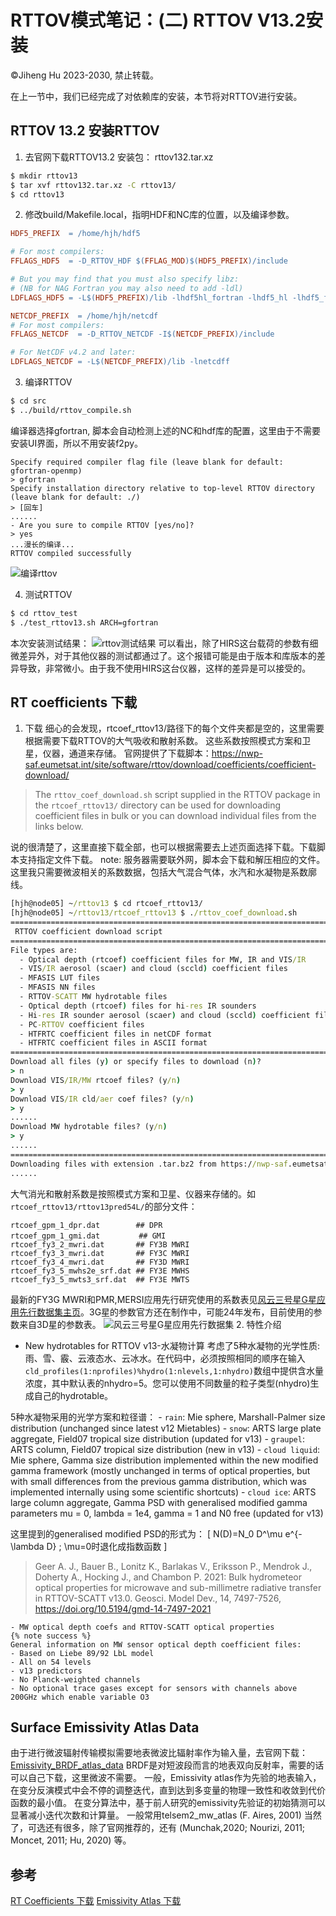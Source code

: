 
# RTTOV模式笔记：(二) RTTOV V13.2安装

&copy;Jiheng Hu 2023-2030, 禁止转载。


在上一节中，我们已经完成了对依赖库的安装，本节将对RTTOV进行安装。

## RTTOV 13.2 安装RTTOV
1. 去官网下载RTTOV13.2 安装包： rttov132.tar.xz
```bash
$ mkdir rttov13
$ tar xvf rttov132.tar.xz -C rttov13/
$ cd rttov13
```

2. 修改build/Makefile.local，指明HDF和NC库的位置，以及编译参数。
```makefile
HDF5_PREFIX  = /home/hjh/hdf5

# For most compilers:
FFLAGS_HDF5  = -D_RTTOV_HDF $(FFLAG_MOD)$(HDF5_PREFIX)/include

# But you may find that you must also specify libz:
# (NB for NAG Fortran you may also need to add -ldl)
LDFLAGS_HDF5 = -L$(HDF5_PREFIX)/lib -lhdf5hl_fortran -lhdf5_hl -lhdf5_fortran -lhdf5 -lz

NETCDF_PREFIX  = /home/hjh/netcdf
# For most compilers:
FFLAGS_NETCDF  = -D_RTTOV_NETCDF -I$(NETCDF_PREFIX)/include

# For NetCDF v4.2 and later:
LDFLAGS_NETCDF = -L$(NETCDF_PREFIX)/lib -lnetcdff
```
3. 编译RTTOV
```bash
$ cd src
$ ../build/rttov_compile.sh
```
编译器选择gfortran, 脚本会自动检测上述的NC和hdf库的配置，这里由于不需要安装UI界面，所以不用安装f2py。
```
Specify required compiler flag file (leave blank for default: gfortran-openmp)
> gfortran
Specify installation directory relative to top-level RTTOV directory (leave blank for default: ./)
> [回车]
......
- Are you sure to compile RTTOV [yes/no]?
> yes
...漫长的编译...
RTTOV compiled successfully
```
![编译rttov](./filzoo/rttov.compile.png) 

4. 测试RTTOV
```bash
$ cd rttov_test
$ ./test_rttov13.sh ARCH=gfortran
```
本次安装测试结果：
![rttov测试结果](./filzoo/rttov_test.png) 
可以看出，除了HIRS这台载荷的参数有细微差异外，对于其他仪器的测试都通过了。这个报错可能是由于版本和库版本的差异导致，非常微小。由于我不使用HIRS这台仪器，这样的差异是可以接受的。



## RT coefficients 下载 
1. 下载
细心的会发现，rtcoef_rttov13/路径下的每个文件夹都是空的，这里需要根据需要下载RTTOV的大气吸收和散射系数。
这些系数按照模式方案和卫星，仪器，通道来存储。
官网提供了下载脚本：https://nwp-saf.eumetsat.int/site/software/rttov/download/coefficients/coefficient-download/ 
> The `rttov_coef_download.sh` script supplied in the RTTOV package in the `rtcoef_rttov13/` directory can be used for downloading coefficient files in bulk or you can download individual files from the links below.  
   
说的很清楚了，这里直接下载全部，也可以根据需要去上述页面选择下载。下载脚本支持指定文件下载。
note: 服务器需要联外网，脚本会下载和解压相应的文件。
这里我只需要微波相关的系数数据，包括大气混合气体，水汽和水凝物是系数廓线。
```cmd
[hjh@node05] ~/rttov13 $ cd rtcoef_rttov13/
[hjh@node05] ~/rttov13/rtcoef_rttov13 $ ./rttov_coef_download.sh 
=========================================================================
 RTTOV coefficient download script
=========================================================================
File types are:
  - Optical depth (rtcoef) coefficient files for MW, IR and VIS/IR
  - VIS/IR aerosol (scaer) and cloud (sccld) coefficient files
  - MFASIS LUT files
  - MFASIS NN files
  - RTTOV-SCATT MW hydrotable files
  - Optical depth (rtcoef) files for hi-res IR sounders
  - Hi-res IR sounder aerosol (scaer) and cloud (sccld) coefficient files
  - PC-RTTOV coefficient files
  - HTFRTC coefficient files in netCDF format
  - HTFRTC coefficient files in ASCII format
=========================================================================
Download all files (y) or specify files to download (n)? 
> n
Download VIS/IR/MW rtcoef files? (y/n) 
> y
Download VIS/IR cld/aer coef files? (y/n) 
> y
......
Download MW hydrotable files? (y/n) 
> y
......
==============================================================================
Downloading files with extension .tar.bz2 from https://nwp-saf.eumetsat.int/downloads/rtcoef_rttov13/rttov13pred101L
......
```
大气消光和散射系数是按照模式方案和卫星、仪器来存储的。如`rtcoef_rttov13/rttov13pred54L/`的部分文件：  

```
rtcoef_gpm_1_dpr.dat 	 	## DPR
rtcoef_gpm_1_gmi.dat　		## GMI  
rtcoef_fy3_2_mwri.dat 		## FY3B MWRI
rtcoef_fy3_3_mwri.dat 		## FY3C MWRI
rtcoef_fy3_4_mwri.dat 		## FY3D MWRI
rtcoef_fy3_5_mwhs2e_srf.dat ## FY3E MWHS
rtcoef_fy3_5_mwts3_srf.dat  ## FY3E MWTS
```
最新的FY3G MWRI和PMR,MERSI应用先行研究使用的系数表见[风云三号星G星应用先行数据集主页](http://satellite.nsmc.org.cn/FY3G/html/APPDATASET.html)。3G星的参数官方还在制作中，可能24年发布，目前使用的参数来自3D星的参数表。
![风云三号星G星应用先行数据集](./filzoo/fy3gappcoeff.png)
2. 特性介绍
- New hydrotables for RTTOV v13-水凝物计算
考虑了5种水凝物的光学性质:雨、雪、霰、云液态水、云冰水。在代码中，必须按照相同的顺序在输入`cld_profiles(1:nprofiles)%hydro(1:nlevels,1:nhydro)`数组中提供含水量浓度，其中默认表的nhydro=5。您可以使用不同数量的粒子类型(nhydro)生成自己的hydrotable。

5种水凝物采用的光学方案和粒径谱：
	- `rain`: Mie sphere, Marshall-Palmer size distribution (unchanged since latest v12 Mietables)
	- `snow`: ARTS large plate aggregate, Field07 tropical size distribution (updated for v13)
	- `graupel`: ARTS column, Field07 tropical size distribution (new in v13)
	- `cloud liquid`: Mie sphere, Gamma size distribution implemented within the new modified gamma framework (mostly unchanged in terms of optical properties, but with small differences from the previous gamma distribution, which was implemented internally using some scientific shortcuts)
	- `cloud ice`: ARTS large column aggregate, Gamma PSD with generalised modified gamma parameters mu = 0, lambda = 1e4, gamma = 1 and N0 free (updated for v13)

这里提到的generalised modified PSD的形式为：
\[
N(D)=N_0 D^\mu e^{-\lambda D}   ;  \mu=0时退化成指数函数
\]

>Geer A. J., Bauer B., Lonitz K., Barlakas V., Eriksson P., Mendrok J., Doherty A., Hocking J., and Chambon P. 2021: Bulk hydrometeor optical properties for microwave and sub-millimetre radiative transfer in RTTOV-SCATT v13.0. Geosci. Model Dev., 14, 7497-7526, https://doi.org/10.5194/gmd-14-7497-2021

	- MW optical depth coefs and RTTOV-SCATT optical properties
	{% note success %}
	General information on MW sensor optical depth coefficient files:
	- Based on Liebe 89/92 LbL model
	- All on 54 levels
	- v13 predictors
	- No Planck-weighted channels
	- No optional trace gases except for sensors with channels above 200GHz which enable variable O3


## Surface Emissivity Atlas Data
由于进行微波辐射传输模拟需要地表微波比辐射率作为输入量，去官网下载：[Emissivity_BRDF_atlas_data](https://nwp-saf.eumetsat.int/site/software/rttov/download/#Emissivity_BRDF_atlas_data)
BRDF是对短波段而言的地表双向反射率，需要的话可以自己下载，这里微波不需要。
一般，Emissivity atlas作为先验的地表输入，在变分反演模式中会不停的调整迭代，直到达到多变量的物理一致性和收敛到代价函数的最小值。
在变分算法中，基于前人研究的emissivity先验证的初始猜测可以显著减小迭代次数和计算量。
一般常用telsem2_mw_atlas (F. Aires, 2001)
当然了，可选还有很多，除了官网推荐的，还有 (Munchak,2020; Nourizi, 2011; Moncet, 2011; Hu, 2020) 等。

## 参考
[RT Coefficients 下载](https://nwp-saf.eumetsat.int/site/software/rttov/download/coefficients/coefficient-download/)
[Emissivity Atlas 下载](https://nwp-saf.eumetsat.int/site/software/rttov/download/emissivity-data/)